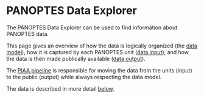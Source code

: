 # PANOPTES Data Explorer

The PANOPTES Data Explorer can be used to find information about PANOPTES data.

This page gives an overview of how the data is logically organized (the [data model](#data-odel)),
how it is captured by each PANOPTES unit ([data input](#data-input)), and how the
data is then made publically available ([data output](#data-output)).

The [PIAA pipeline](https://github.com/panoptes/PIAA) is responsible for moving the 
data from the units (input) to the public (output) while always respecting the data model.

The data is described in more detail [below](#data-desc).
